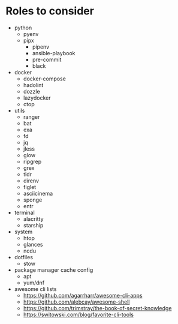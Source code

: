 # Roles to consider

- python
  - pyenv
  - pipx
    - pipenv
    - ansible-playbook
    - pre-commit
    - black
- docker
  - docker-compose
  - hadolint
  - dozzle
  - lazydocker
  - ctop
- utils
  - ranger
  - bat
  - exa
  - fd
  - jq
  - jless
  - glow
  - ripgrep
  - grex
  - tldr
  - direnv
  - figlet
  - asciicinema
  - sponge
  - entr
- terminal
  - alacritty
  - starship
- system
  - htop
  - glances
  - ncdu
- dotfiles
  - stow
- package manager cache config
  - apt
  - yum/dnf
- awesome cli lists
  - https://github.com/agarrharr/awesome-cli-apps
  - https://github.com/alebcay/awesome-shell
  - https://github.com/trimstray/the-book-of-secret-knowledge
  - https://switowski.com/blog/favorite-cli-tools
